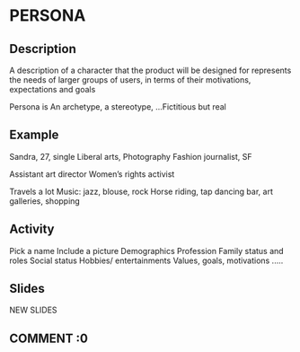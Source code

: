 ---
---

# PERSONA

## Description
A description of a character that the product will be designed for represents the needs of larger groups of users, in terms of their motivations, expectations and goals 

Persona is An archetype, a stereotype, …Fictitious but real

## Example                                             

Sandra, 27, single
Liberal arts, Photography 
Fashion journalist, SF

Assistant art director
Women’s rights activist

Travels a lot
Music: jazz, blouse, rock
Horse riding, tap dancing
bar, art galleries, shopping 

## Activity

Pick a name
Include a picture
Demographics
Profession
Family status and roles
Social status
Hobbies/ entertainments
Values, goals, motivations
.....

## Slides
NEW SLIDES


## COMMENT :0

